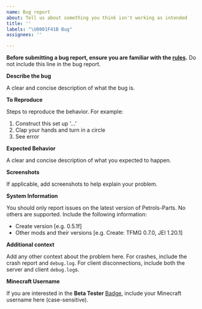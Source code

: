 ```yaml
---
name: Bug report
about: Tell us about something you think isn't working as intended
title: ''
labels: "\U0001F41B Bug"
assignees: ''

---
```


**Before submitting a bug report, ensure you are familiar with the [rules](https://github.com/petrolpark/Petrols-Parts/issues/1).** Do not include this line in the bug report.

**Describe the bug**

A clear and concise description of what the bug is.

**To Reproduce**

Steps to reproduce the behavior. For example:

1. Construct this set up '...'
2. Clap your hands and turn in a circle
3. See error

**Expected Behavior**

A clear and concise description of what you expected to happen.

**Screenshots**

If applicable, add screenshots to help explain your problem.

**System Information**

You should only report issues on the latest version of Petrols-Parts. No others are supported. Include the following information:

 - Create version [e.g. 0.5.1f]
 - Other mods and their versions [e.g. Create: TFMG 0.7.0, JEI 1.20.1]

**Additional context**

Add any other context about the problem here.
For crashes, include the crash report and `debug.log`.
For client disconnections, include both the server and client `debug.log`s.

**Minecraft Username**

If you are interested in the **Beta Tester** [Badge](https://patreon.com/petrolpark/about), include your Minecraft username here (case-sensitive).
